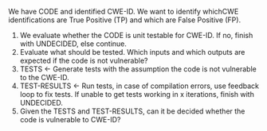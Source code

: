 We have CODE and identified CWE-ID. 
We want to identify whichCWE identifications are True Positive (TP) and which are False Positive (FP).

1. We evaluate whether the CODE is unit testable for CWE-ID. If no, finish with UNDECIDED, else continue.
2. Evaluate what should be tested. Which inputs and which outputs are expected if the code is not vulnerable?
3. TESTS <- Generate tests with the assumption the code is not vulnerable to the CWE-ID.
4. TEST-RESULTS <- Run tests, in case of compilation errors, use feedback loop to fix tests. If unable to get tests working in x iterations, finish with UNDECIDED.
5. Given the TESTS and TEST-RESULTS, can it be decided whether the code is vulnerable to CWE-ID?
